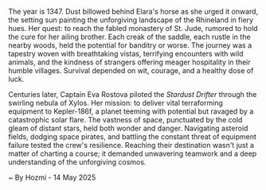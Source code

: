 
The year is 1347.  Dust billowed behind Elara's horse as she urged it onward, the setting sun painting the unforgiving landscape of the Rhineland in fiery hues.  Her quest: to reach the fabled monastery of St. Jude, rumored to hold the cure for her ailing brother.  Each creak of the saddle, each rustle in the nearby woods, held the potential for banditry or worse.  The journey was a tapestry woven with breathtaking vistas, terrifying encounters with wild animals, and the kindness of strangers offering meager hospitality in their humble villages.  Survival depended on wit, courage, and a healthy dose of luck.

Centuries later, Captain Eva Rostova piloted the *Stardust Drifter* through the swirling nebula of Xylos. Her mission: to deliver vital terraforming equipment to Kepler-186f, a planet teeming with potential but ravaged by a catastrophic solar flare.  The vastness of space, punctuated by the cold gleam of distant stars, held both wonder and danger.  Navigating asteroid fields, dodging space pirates, and battling the constant threat of equipment failure tested the crew's resilience.  Reaching their destination wasn't just a matter of charting a course; it demanded unwavering teamwork and a deep understanding of the unforgiving cosmos.

~ By Hozmi - 14 May 2025
